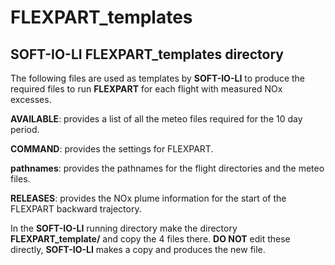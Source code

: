 # FLEXPART_templates
## SOFT-IO-LI FLEXPART_templates directory

The following files are used as templates by **SOFT-IO-LI** to produce the required files to run **FLEXPART** for each flight with measured NOx excesses.

**AVAILABLE**: provides a list of all the meteo files required for the 10 day period.

**COMMAND**: provides the settings for FLEXPART.

**pathnames**: provides the pathnames for the flight directories and the meteo files.

**RELEASES**: provides the NOx plume information for the start of the FLEXPART backward trajectory.

In the **SOFT-IO-LI** running directory make the directory **FLEXPART_template/** and copy the 4 files there. 
**DO NOT** edit these directly, **SOFT-IO-LI** makes a copy and produces the new file.
